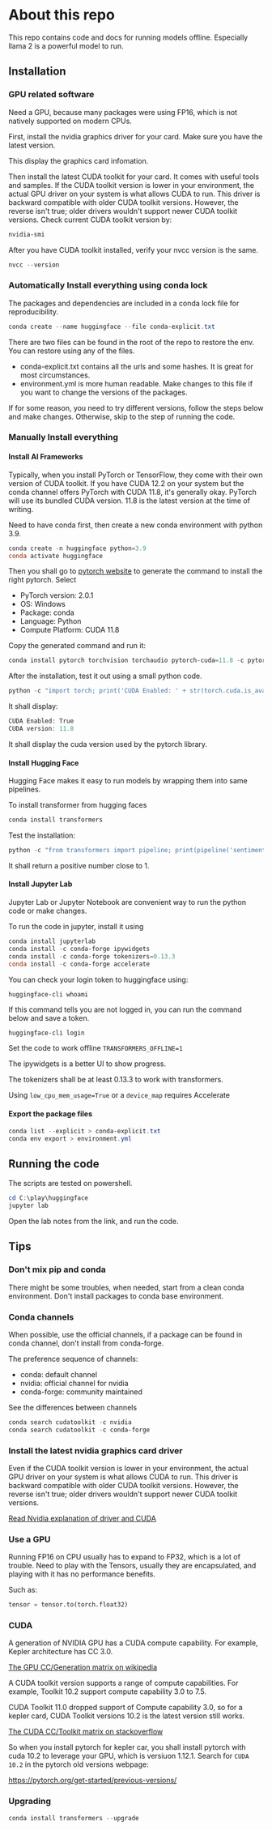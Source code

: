 # About this repo

This repo contains code and docs for running models offline.
Especially llama 2 is a powerful model to run.

## Installation

### GPU related software

Need a GPU, because many packages were using FP16, which is not natively supported on modern CPUs.

First, install the nvidia graphics driver for your card.
Make sure you have the latest version.

This display the graphics card infomation.

Then install the latest CUDA toolkit for your card. It comes with useful tools and samples. If the CUDA toolkit version is lower in your environment, the actual GPU driver on your system is what allows CUDA to run. This driver is backward compatible with older CUDA toolkit versions. However, the reverse isn't true; older drivers wouldn't support newer CUDA toolkit versions. Check current CUDA toolkit version by:

```powershell
nvidia-smi
```

After you have CUDA toolkit installed, verify your nvcc version is the same.

```powershell
nvcc --version
```

### Automatically Install everything using conda lock

The packages and dependencies are included in a conda lock file for reproducibility.

```powershell
conda create --name huggingface --file conda-explicit.txt
```

There are two files can be found in the root of the repo to restore the env. You can restore using any of the files.

* conda-explicit.txt contains all the urls and some hashes. It is great for most circumstances.
* environment.yml is more human readable. Make changes to this file if you want to change the versions of the packages.

If for some reason, you need to try different versions, follow the steps below and make changes. Otherwise, skip to the step of running the code.

### Manually Install everything

#### Install AI Frameworks

Typically, when you install PyTorch or TensorFlow, they come with their own version of CUDA toolkit. If you have CUDA 12.2 on your system but the conda channel offers PyTorch with CUDA 11.8, it's generally okay. PyTorch will use its bundled CUDA version. 11.8 is the latest version at the time of writing.

Need to have conda first, then create a new conda environment with python 3.9.

```powershell
conda create -n huggingface python=3.9
conda activate huggingface

```

Then you shall go to [pytorch website](https://pytorch.org/get-started/locally/) to generate the command to install the right pytorch. 
Select
* PyTorch version: 2.0.1
* OS: Windows
* Package: conda
* Language: Python
* Compute Platform: CUDA 11.8

Copy the generated command and run it:

```powershell
conda install pytorch torchvision torchaudio pytorch-cuda=11.8 -c pytorch -c nvidia
```

After the installation, test it out using a small python code.

```powershell
python -c "import torch; print('CUDA Enabled: ' + str(torch.cuda.is_available()));print('CUDA version: ' + torch.version.cuda)"
```

It shall display:

```powershell
CUDA Enabled: True
CUDA version: 11.8
```

It shall display the cuda version used by the pytorch library.

#### Install Hugging Face

Hugging Face makes it easy to run models by wrapping them into same pipelines.

To install transformer from hugging faces

```powershell
conda install transformers
```

Test the installation:

```powershell
python -c "from transformers import pipeline; print(pipeline('sentiment-analysis')('I love you'))"
```

It shall return a positive number close to 1.

#### Install Jupyter Lab

Jupyter Lab or Jupyter Notebook are convenient way to run the python code or make changes.

To run the code in jupyter, install it using

```powershell
conda install jupyterlab
conda install -c conda-forge ipywidgets
conda install -c conda-forge tokenizers=0.13.3
conda install -c conda-forge accelerate
```

You can check your login token to huggingface using: 

```
huggingface-cli whoami
```

If this command tells you are not logged in, you can run the command below and save a token.

```powershell
huggingface-cli login
```


Set the code to work offline `TRANSFORMERS_OFFLINE=1`

The ipywidgets is a better UI to show progress.

The tokenizers shall be at least 0.13.3 to work with transformers.

Using `low_cpu_mem_usage=True` or a `device_map` requires Accelerate

#### Export the package files

```powershell
conda list --explicit > conda-explicit.txt
conda env export > environment.yml
```


## Running the code

The scripts are tested on powershell.

```powershell
cd C:\play\huggingface
jupyter lab
```

Open the lab notes from the link, and run the code.


## Tips

### Don't mix pip and conda

There might be some troubles, when needed, start from a clean conda environment. Don't install packages to conda base environment.

### Conda channels

When possible, use the official channels, if a package can be found in conda channel, don't install from conda-forge.

The preference sequence of channels:
* conda: default channel
* nvidia: official channel for nvidia
* conda-forge: community maintained

See the differences between channels

```powershell
conda search cudatoolkit -c nvidia
conda search cudatoolkit -c conda-forge
```

### Install the latest nvidia graphics card driver

Even if the CUDA toolkit version is lower in your environment, the actual GPU driver on your system is what allows CUDA to run. This driver is backward compatible with older CUDA toolkit versions. However, the reverse isn't true; older drivers wouldn't support newer CUDA toolkit versions.

[Read Nvidia explanation of driver and CUDA](https://docs.nvidia.com/deploy/cuda-compatibility/index.html#binary-compatibility__table-toolkit-driver)

### Use a GPU

Running FP16 on CPU usually has to expand to FP32, which is a lot of trouble. Need to play with the Tensors, usually they are encapsulated, and playing with it has no performance benefits.

Such as:
```python
tensor = tensor.to(torch.float32)
```

### CUDA
A generation of NVIDIA GPU has a CUDA compute capability. For example, Kepler architecture has CC 3.0.

[The GPU CC/Generation matrix on wikipedia](https://en.wikipedia.org/wiki/CUDA)

A CUDA toolkit version supports a range of compute capabilities. For example, Toolkit 10.2  support compute capability 3.0 to 7.5.

CUDA Toolkit 11.0 dropped support of Compute capability 3.0, so for a kepler card, CUDA Toolkit versions 10.2 is the latest version still works.

[The CUDA CC/Toolkit matrix on stackoverflow](https://stackoverflow.com/questions/28932864/which-compute-capability-is-supported-by-which-cuda-versions)


So when you install pytorch for kepler car, you shall install pytorch with cuda 10.2 to leverage your GPU, which is versiuon 1.12.1. Search for `CUDA 10.2` in the pytorch old versions webpage:

https://pytorch.org/get-started/previous-versions/


### Upgrading


```powershell
conda install transformers --upgrade
```